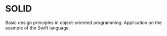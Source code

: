 # SOLID
Basic design principles in object-oriented programming. Application on the example of the Swift language.
